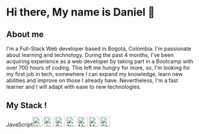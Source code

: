# Hi there, My name is Daniel 👋


## About me


I'm a Full-Stack Web developer based in Bogotá,
Colómbia. I'm passionate about learning and technology. During the past 4
months, I've been acquiring experience as a web developer by taking part in
a Bootcamp with over 700 hours of coding. This left me hungry for more, so,
I'm looking for my first job in tech, somewhere I can expand my knowledge,
learn new abilities and improve on those I already have. Nevertheless, I'm a
fast learner and I will adapt with ease to new technologies.

## My Stack !

 JavaScript<img src="https://cdn.jsdelivr.net/gh/devicons/devicon/icons/vscode/vscode-original.svg" alt="Visual Studio Code" width="26px" />
<img src="https://cdn.jsdelivr.net/gh/devicons/devicon/icons/javascript/javascript-original.svg" alt="JavaScript" width="26px" />
<img src="https://cdn.jsdelivr.net/gh/devicons/devicon/icons/react/react-original.svg" alt="React" width="26px" />
<img src="https://cdn.jsdelivr.net/gh/devicons/devicon/icons/nodejs/nodejs-original.svg" alt="Node.js" width="26px" />
<img src="https://cdn.jsdelivr.net/gh/devicons/devicon/icons/mongodb/mongodb-original.svg" alt="MongoDB" width="26px" />
<img src="https://cdn.jsdelivr.net/gh/devicons/devicon/icons/mysql/mysql-original.svg" alt="MySQL" width="26px" />
<img src="https://cdn.jsdelivr.net/gh/devicons/devicon/icons/git/git-original.svg" alt="Git" width="26px" />

 




<!--
**dacmec/dacmec** is a ✨ _special_ ✨ repository because its `README.md` (this file) appears on your GitHub profile.

Here are some ideas to get you started:

- 🔭 I’m currently working on ...
- 🌱 I’m currently learning ...
- 👯 I’m looking to collaborate on ...
- 🤔 I’m looking for help with ...
- 💬 Ask me about ...
- 📫 How to reach me: ...
- 😄 Pronouns: ...
- ⚡ Fun fact: ...
-->
